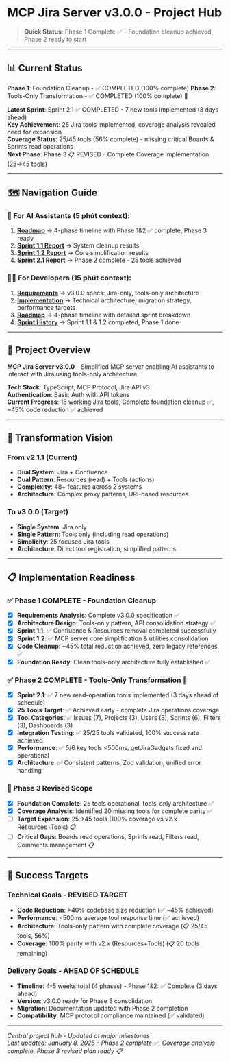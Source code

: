 # MCP Jira Server v3.0.0 - Project Hub

> **Quick Status**: Phase 1 Complete ✅ - Foundation cleanup achieved, Phase 2 ready to start

---

## 📊 Current Status

**Phase 1**: Foundation Cleanup - ✅ COMPLETED (100% complete)
**Phase 2**: Tools-Only Transformation - ✅ COMPLETED (100% complete) 🎉

**Latest Sprint**: Sprint 2.1 ✅ COMPLETED - 7 new tools implemented (3 days ahead)  
**Key Achievement**: 25 Jira tools implemented, coverage analysis revealed need for expansion  
**Coverage Status**: 25/45 tools (56% complete) - missing critical Boards & Sprints read operations  
**Next Phase**: Phase 3 📋 REVISED - Complete Coverage Implementation (25→45 tools)

---

## 🗺️ Navigation Guide

### 🤖 For AI Assistants (5 phút context):

1. **[Roadmap](01_preparation/project_roadmap.md)** → 4-phase timeline with Phase 1&2 ✅ complete, Phase 3 ready
2. **[Sprint 1.1 Report](02_implementation/sprints/sprint_1_1_completion_report.md)** → System cleanup results  
3. **[Sprint 1.2 Report](02_implementation/sprints/sprint_1_2_completion_report.md)** → Core simplification results
4. **[Sprint 2.1 Report](02_implementation/sprints/sprint_2_1_completion_report.md)** → Phase 2 complete - 25 tools achieved

### 👨‍💻 For Developers (15 phút context):

1. **[Requirements](00_context/project-requirement.md)** → v3.0.0 specs: Jira-only, tools-only architecture
2. **[Implementation](00_context/implementation-detail.md)** → Technical architecture, migration strategy, performance targets
3. **[Roadmap](01_preparation/project_roadmap.md)** → 4-phase timeline with detailed sprint breakdown
4. **[Sprint History](02_implementation/sprints/)** → Sprint 1.1 & 1.2 completed, Phase 1 done

---

## 🎯 Project Overview

**MCP Jira Server v3.0.0** - Simplified MCP server enabling AI assistants to interact with Jira using tools-only architecture.

**Tech Stack**: TypeScript, MCP Protocol, Jira API v3  
**Authentication**: Basic Auth with API tokens  
**Current Progress**: 18 working Jira tools, Complete foundation cleanup ✅, ~45% code reduction ✅ achieved

---

## 🚀 Transformation Vision

### From v2.1.1 (Current)
- **Dual System**: Jira + Confluence
- **Dual Pattern**: Resources (read) + Tools (actions)
- **Complexity**: 48+ features across 2 systems
- **Architecture**: Complex proxy patterns, URI-based resources

### To v3.0.0 (Target)
- **Single System**: Jira only
- **Single Pattern**: Tools only (including read operations)
- **Simplicity**: 25 focused Jira tools
- **Architecture**: Direct tool registration, simplified patterns

---

## 📋 Implementation Readiness

### ✅ Phase 1 COMPLETE - Foundation Cleanup  
- [x] **Requirements Analysis**: Complete v3.0.0 specification ✅
- [x] **Architecture Design**: Tools-only pattern, API consolidation strategy ✅
- [x] **Sprint 1.1**: ✅ Confluence & Resources removal completed successfully
- [x] **Sprint 1.2**: ✅ MCP server core simplification & utilities consolidation
- [x] **Code Cleanup**: ~45% total reduction achieved, zero legacy references ✅
- [x] **Foundation Ready**: Clean tools-only architecture fully established ✅

### ✅ Phase 2 COMPLETE - Tools-Only Transformation 🎉
- [x] **Sprint 2.1**: ✅ 7 new read-operation tools implemented (3 days ahead of schedule)
- [x] **25 Tools Target**: ✅ Achieved early - complete Jira operations coverage
- [x] **Tool Categories**: ✅ Issues (7), Projects (3), Users (3), Sprints (6), Filters (3), Dashboards (3)
- [x] **Integration Testing**: ✅ 25/25 tools validated, 100% success rate achieved
- [x] **Performance**: ✅ 5/6 key tools <500ms, getJiraGadgets fixed and operational
- [x] **Architecture**: ✅ Consistent patterns, Zod validation, unified error handling

### 🚀 Phase 3 Revised Scope
- [x] **Foundation Complete**: 25 tools operational, tools-only architecture ✅
- [x] **Coverage Analysis**: Identified 20 missing tools for complete parity ✅
- [ ] **Target Expansion**: 25→45 tools (100% coverage vs v2.x Resources+Tools) 📋
- [ ] **Critical Gaps**: Boards read operations, Sprints read, Filters read, Comments management 📋

---

## 🎯 Success Targets

### Technical Goals - REVISED TARGET
- **Code Reduction**: >40% codebase size reduction (✅ ~45% achieved)
- **Performance**: <500ms average tool response time (✅ achieved)  
- **Architecture**: Tools-only pattern with complete coverage (📋 25/45 tools, 56%)
- **Coverage**: 100% parity with v2.x (Resources+Tools) (📋 20 tools remaining)

### Delivery Goals - AHEAD OF SCHEDULE  
- **Timeline**: 4-5 weeks total (4 phases) - Phase 1&2: ✅ Complete (3 days ahead)
- **Version**: v3.0.0 ready for Phase 3 consolidation
- **Migration**: Documentation updated with Phase 2 completion
- **Compatibility**: MCP protocol compliance maintained (✅ validated)

---

_Central project hub - Updated at major milestones_  
_Last updated: January 8, 2025 - Phase 2 complete ✅, Coverage analysis complete, Phase 3 revised plan ready 📋_
